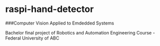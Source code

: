 # raspi-hand-detector

###Computer Vision Applied to Emdedded Systems

Bachelor final project of Robotics and Automation Engineering Course - Federal University of ABC




